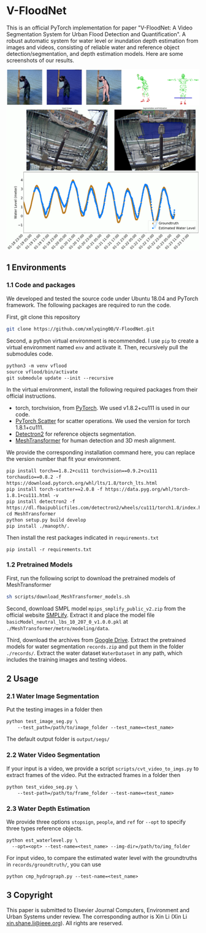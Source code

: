 # V-FloodNet

This is an official PyTorch implementation for paper "V-FloodNet: A Video Segmentation System for Urban Flood Detection and Quantification". A robust automatic system for water level or inundation depth estimation from images and videos, consisting of reliable
water and reference object detection/segmentation, and depth estimation models. Here are some screenshots of our results.

![](assets/screenshot_people.png)
![](assets/screenshot_video.png)

## 1 Environments

### 1.1 Code and packages
We developed and tested the source code under Ubuntu 18.04 and PyTorch framework. 
The following packages are required to run the code.

First, git clone this repository
```bash
git clone https://github.com/xmlyqing00/V-FloodNet.git
```

Second, a python virtual environment is recommended. 
I use `pip` to create a virtual environment named `env` and activate it.
Then, recursively pull the submodules code.

```shell
python3 -m venv vflood
source vflood/bin/activate
git submodule update --init --recursive
```

In the virtual environment, install the following required packages from their official instructions.

- torch, torchvision, from [PyTorch](https://pytorch.org). We used v1.8.2+cu111 is used in our code. 
- [PyTorch Scatter](https://github.com/rusty1s/pytorch_scatter) for scatter operations. We used the version for torch 1.8.1+cu111. 
- [Detectron2](https://github.com/facebookresearch/detectron2) for reference objects segmentation.
- [MeshTransformer](https://github.com/microsoft/MeshTransformer) for human detection and 3D mesh alignment.

We provide the corresponding installation command here, you can replace the version number that fit your environment.

```shell
pip install torch==1.8.2+cu111 torchvision==0.9.2+cu111 torchaudio==0.8.2 -f https://download.pytorch.org/whl/lts/1.8/torch_lts.html
pip install torch-scatter==2.0.8 -f https://data.pyg.org/whl/torch-1.8.1+cu111.html -v
pip install detectron2 -f https://dl.fbaipublicfiles.com/detectron2/wheels/cu111/torch1.8/index.html
cd MeshTransformer
python setup.py build develop
pip install ./manopth/.
```

Then install the rest packages indicated in `requirements.txt`
```shell
pip install -r requirements.txt
```

### 1.2 Pretrained Models

First, run the following script to download the pretrained models of MeshTransformer
```bash
sh scripts/download_MeshTransformer_models.sh
```

Second, download SMPL model `mpips_smplify_public_v2.zip` from the official website [SMPLify](http://smplify.is.tue.mpg.de/). Extract it and place the model file `basicModel_neutral_lbs_10_207_0_v1.0.0.pkl` at `./MeshTransformer/metro/modeling/data`.
<!-- - Download `MANO_RIGHT.pkl` from [MANO](https://mano.is.tue.mpg.de/), and place it at `${REPO_DIR}/metro/modeling/data`. -->
<!-- 
```
${REPO_DIR}  
|-- metro  
|   |-- modeling
|   |   |-- data
|   |   |   |-- basicModel_neutral_lbs_10_207_0_v1.0.0.pkl
|   |   |   |-- MANO_RIGHT.pkl
|-- models
|-- datasets
|-- predictions
|-- README.md 
|-- ... 
|-- ... 
``` -->
<!-- Please check [/metro/modeling/data/README.md](../metro/modeling/data/README.md) for further details. -->

Third, download the archives from [Google Drive](https://drive.google.com/drive/folders/1DURwcb_qhBeWYznTrpJ-7yGJTHxm7pxC?usp=sharing).
Extract the pretrained models for water segmentation `records.zip` and put them in the folder `./records/`. 
Extract the water dataset `WaterDataset` in any path, which includes the training images and testing videos.


## 2 Usage

### 2.1 Water Image Segmentation
Put the testing images in a folder then
```shell
python test_image_seg.py \
    --test_path=/path/to/image_folder --test_name=<test_name>
```
The default output folder is `output/segs/`

### 2.2 Water Video Segmentation
If your input is a video, we provide a script `scripts/cvt_video_to_imgs.py` to extract frames of the video.
Put the extracted frames in a folder then
```shell
python test_video_seg.py \
    --test-path=/path/to/frame_folder --test-name=<test_name>
```

### 2.3 Water Depth Estimation

We provide three options `stopsign`, `people`, and `ref` for `--opt` to specify three types reference objects.
```shell
python est_waterlevel.py \
  --opt=<opt> --test-name=<test_name> --img-dir=/path/to/img_folder
```
For input video, to compare the estimated water level with the groundtruths in `records/groundtruth/`, you can use 
```shell
python cmp_hydrograph.py --test-name=<test_name>
```

## 3 Copyright
This paper is submitted to Elsevier Journal Computers, Environment and Urban Systems under review. The corresponding author is Xin Li (Xin Li <xin.shane.li@ieee.org>).  All rights are reserved.
